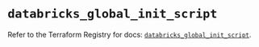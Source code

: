 # `databricks_global_init_script`

Refer to the Terraform Registry for docs: [`databricks_global_init_script`](https://registry.terraform.io/providers/databricks/databricks/1.77.0/docs/resources/global_init_script).
